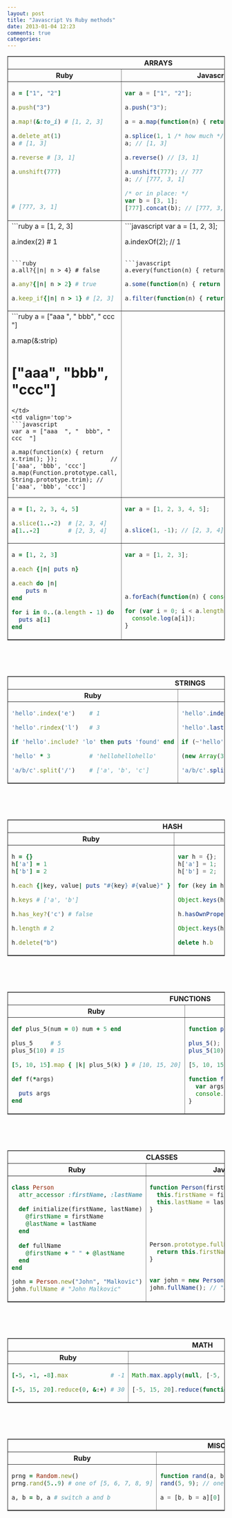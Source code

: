 ```yaml
---
layout: post
title: "Javascript Vs Ruby methods"
date: 2013-01-04 12:23
comments: true
categories: 
---
```



<table width=100% border="1px" valign='top'>
<tr><th colspan='2'>ARRAYS</th></tr>
<tr><th>Ruby</th><th>Javascript</th></tr>
<tr>
<td valign='top'>

```ruby
a = ["1", "2"]

a.push("3")
```

```ruby
a.map!(&:to_i) # [1, 2, 3]
```

```ruby
a.delete_at(1)
a # [1, 3]
```

```ruby
a.reverse # [3, 1]
```

```ruby
a.unshift(777) 




# [777, 3, 1]
```
</td>
<td valign='top'>

```javascript
var a = ["1", "2"];

a.push("3");
```

```javascript
a = a.map(function(n) { return parseInt(n, 10); });
```

```javascript
a.splice(1, 1 /* how much */);
a; // [1, 3]
```

```javascript
a.reverse() // [3, 1]
```

```javascript
a.unshift(777); // 777
a; // [777, 3, 1]

/* or in place: */ 
var b = [3, 1];
[777].concat(b); // [777, 3, 1]
```
</td>

</tr>
<tr>
<td valign='top'>
```ruby
a = [1, 2, 3]

a.index(2) # 1 
```

```ruby
a.all?{|n| n > 4} # false
```

```ruby
a.any?{|n| n > 2} # true
```

```ruby
a.keep_if{|n| n > 1} # [2, 3]
```

</td>
<td valign='top'>
```javascript
var a = [1, 2, 3];

a.indexOf(2); // 1
```

```javascript
a.every(function(n) { return n > 4; }); // false
```

```javascript
a.some(function(n) { return n > 2; });  // true
```

```javascript
a.filter(function(n) { return n > 1;}); // [2, 3]
```
</td>
</tr>
<tr>
<td valign='top'>
```ruby
a = ["aaa  ", "  bbb", "  ccc  "]

a.map(&:strip) 
# ["aaa", "bbb", "ccc"]
```
</td>
<td valign='top'>
```javascript
var a = ["aaa  ", "  bbb", "  ccc  "]

a.map(function(x) { return x.trim(); });               // ['aaa', 'bbb', 'ccc']
a.map(Function.prototype.call, String.prototype.trim); // ['aaa', 'bbb', 'ccc']
```
</td>
</tr>

<tr>
<td valign='top'>

```ruby
a = [1, 2, 3, 4, 5]

a.slice(1..-2)  # [2, 3, 4]
a[1..-2]        # [2, 3, 4]
```

</td>
<td valign='top'>

```javascript
var a = [1, 2, 3, 4, 5];


a.slice(1, -1); // [2, 3, 4]
```

</td>
</tr>

<tr>
<td valign='top'>

```ruby
a = [1, 2, 3]

a.each {|n| puts n}

a.each do |n|
    puts n
end
```

```ruby
for i in 0..(a.length - 1) do
  puts a[i]
end
```

</td>
<td valign='top'>

```javascript
var a = [1, 2, 3];





a.forEach(function(n) { console.log(n); })
```

```javascript
for (var i = 0; i < a.length; i++) {
  console.log(a[i]);
}
```

</td>
</tr>
</table>

<br /><br /><br />

<table width=100% border="1px" valign='top'>
<tr><th colspan='2'>STRINGS</th></tr>
<tr><th>Ruby</th><th>Javascript</th></tr>

<tr>
<td valign='top'>

```ruby
'hello'.index('e')    # 1
```

```ruby
'hello'.rindex('l')   # 3
```

```ruby
if 'hello'.include? 'lo' then puts 'found' end
```

```ruby
'hello' * 3           # 'hellohellohello'
```

```ruby
'a/b/c'.split('/')    # ['a', 'b', 'c']
```

</td>
<td valign='top'>

```javascript
'hello'.indexOf('e')             // 1
```

```javascript
'hello'.lastIndexOf('l')         // 3
```

```javascript
if (~'hello'.indexOf('lo')) { console.log('found'); }
```

```javascript
(new Array(3 + 1)).join('hello') // 'hellohellohello'
```

```javascript
'a/b/c'.split('/')               // ['a', 'b', 'c']
```

</td>
</tr>

</table>
<br /><br /><br />

<table width=100% border="1px" valign='top'>
<tr><th colspan='2'>HASH</th></tr>
<tr><th>Ruby</th><th>Javascript</th></tr>

<tr>
<td valign='top'>

```ruby
h = {}
h['a'] = 1
h['b'] = 2

h.each {|key, value| puts "#{key} #{value}" }
```

```ruby
h.keys # ['a', 'b']
```

```ruby
h.has_key?('c') # false
```

```ruby
h.length # 2
```

```ruby
h.delete("b")
```

</td>
<td valign='top'>

```javascript
var h = {};
h['a'] = 1;
h['b'] = 2;

for (key in h) { console.log(key, h[key]); }
```

```javascript
Object.keys(h); // ['a', 'b']
```

```javascript
h.hasOwnProperty('c') // false
```

```javascript
Object.keys(h).length // 2
```

```javascript
delete h.b
```

</td>
</tr>

</table>
<br /><br /><br />
<table width=100% border="1px" valign='top'>
<tr><th colspan='2'>FUNCTIONS</th></tr>
<tr><th>Ruby</th><th>Javascript</th></tr>

<tr>
<td valign='top'>

```ruby
def plus_5(num = 0) num + 5 end

plus_5     # 5
plus_5(10) # 15

[5, 10, 15].map { |k| plus_5(k) } # [10, 15, 20]
```

```ruby
def f(*args)

  puts args
end
```
</td>
<td valign='top'>

```javascript
function plus_5(num) { return (num || 0) + 5; }

plus_5();   // 5
plus_5(10); // 15

[5, 10, 15].map(plus_5); // [10, 15, 20]
```

```javascript
function f() {
  var args = Array.prototype.slice.call(arguments);
  console.log(args);
}
```
</td>
</tr>

</table>

<br /><br /><br />

<table width=100% border="1px" valign='top'>
<tr><th colspan='2'>CLASSES</th></tr>
<tr><th>Ruby</th><th>Javascript</th></tr>

<tr>
<td valign='top'>

```ruby
class Person
  attr_accessor :firstName, :lastName

  def initialize(firstName, lastName)
    @firstName = firstName
    @lastName = lastName
  end
  
  def fullName
    @firstName + " " + @lastName
  end
end

john = Person.new("John", "Malkovic")
john.fullName # "John Malkovic"
```

</td>
<td valign='top'>

```javascript
function Person(firstName, lastName) {
  this.firstName = firstName;
  this.lastName = lastName;
}




Person.prototype.fullName = function() {
  return this.firstName + " " + this.lastName;
}


var john = new Person("John", "Malkovic");
john.fullName(); // "John Malkovic"
```

</td>
</tr>

</table>
<br /><br /><br />

<table width=100% border="1px" valign='top'>
<tr><th colspan='2'>MATH</th></tr>
<tr><th>Ruby</th><th>Javascript</th></tr>

<tr>
<td valign='top'>

```ruby
[-5, -1, -8].max            # -1
```

```ruby
[-5, 15, 20].reduce(0, &:+) # 30
```

</td>
<td valign='top'>

```javascript
Math.max.apply(null, [-5, -1, -8]) // -1
```

```javascript
[-5, 15, 20].reduce(function(sum, value) { return sum + value; }, 0) // 30
```

</td>
</tr>

</table>

<br /><br /><br />
<table width=100% border="1px" valign='top'>
<tr><th colspan='2'>MISC..</th></tr>
<tr><th>Ruby</th><th>Javascript</th></tr>

<tr>
<td valign='top'>

```ruby
prng = Random.new()
prng.rand(5..9) # one of [5, 6, 7, 8, 9]
```

```ruby
a, b = b, a # switch a and b
```

</td>
<td valign='top'>

```javascript
function rand(a, b) { return Math.floor(Math.random() * (b - a + 1) + a); }
rand(5, 9); // one of [5, 6, 7, 8, 9]
```

```javascript
a = [b, b = a][0]
```

</td>
</tr>

</table>
